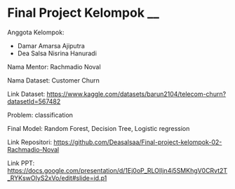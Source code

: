 # Final Project Kelompok __
Anggota Kelompok:
- Damar Amarsa Ajiputra
- Dea Salsa Nisrina Hanuradi

Nama Mentor: Rachmadio Noval

Nama Dataset: Customer Churn

Link Dataset: https://www.kaggle.com/datasets/barun2104/telecom-churn?datasetId=567482

Problem: classification

Final Model: Random Forest, Decision Tree, Logistic regression

Link Repositori: https://github.com/Deasalsaa/Final-project-kelompok-02-Rachmadio-Noval

Link PPT: https://docs.google.com/presentation/d/1Ej0oP_RLOIljn4i5SMKhgV0CRvt2T_RYKswOIyS2xVo/edit#slide=id.p1
